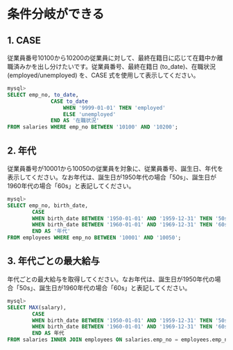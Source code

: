 # 条件分岐ができる

## 1. CASE

従業員番号10100から10200の従業員に対して、最終在籍日に応じて在籍中か離職済みかを出し分けたいです。従業員番号、最終在籍日 (to_date)、在職状況(employed/unemployed) を、CASE 式を使用して表示してください。

```sql
mysql>  
SELECT emp_no, to_date,
              CASE to_date
                  WHEN '9999-01-01' THEN 'employed'
                  ELSE 'unemployed'
              END AS '在職状況'
FROM salaries WHERE emp_no BETWEEN '10100' AND '10200';
```

## 2. 年代

従業員番号が10001から10050の従業員を対象に、従業員番号、誕生日、年代を表示してください。なお年代は、誕生日が1950年代の場合「50s」、誕生日が1960年代の場合「60s」と表記してください。

```sql
mysql>
SELECT emp_no, birth_date,
        CASE
        WHEN birth_date BETWEEN '1950-01-01' AND '1959-12-31' THEN '50s'
        WHEN birth_date BETWEEN '1960-01-01' AND '1969-12-31' THEN '60s'
        END AS '年代'
FROM employees WHERE emp_no BETWEEN '10001' AND '10050';
```

## 3. 年代ごとの最大給与

年代ごとの最大給与を取得してください。なお年代は、誕生日が1950年代の場合「50s」、誕生日が1960年代の場合「60s」と表記してください。

```sql
mysql>
SELECT MAX(salary),
        CASE
        WHEN birth_date BETWEEN '1950-01-01' AND '1959-12-31' THEN '50s'
        WHEN birth_date BETWEEN '1960-01-01' AND '1969-12-31' THEN '60s'
        END AS 年代
FROM salaries INNER JOIN employees ON salaries.emp_no = employees.emp_no WHERE salaries.emp_no BETWEEN '10001' AND '10050' GROUP BY 年代;
```
